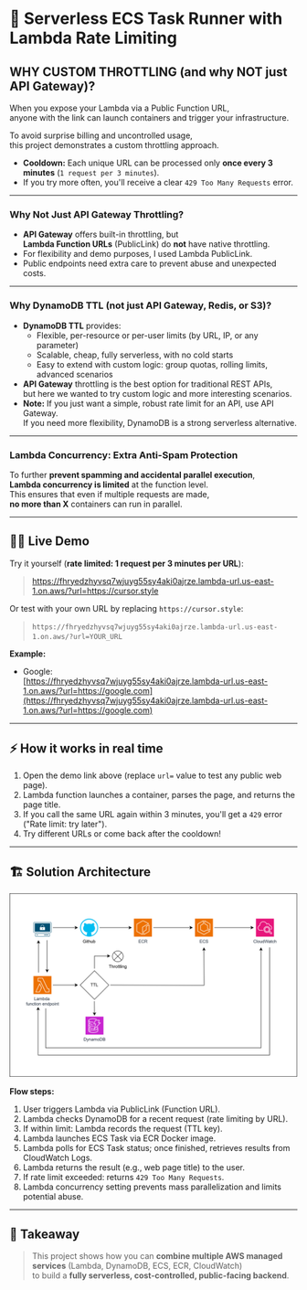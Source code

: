 # 🚀 Serverless ECS Task Runner with Lambda Rate Limiting

## WHY CUSTOM THROTTLING (and why NOT just API Gateway)?

When you expose your Lambda via a Public Function URL,  
anyone with the link can launch containers and trigger your infrastructure.

To avoid surprise billing and uncontrolled usage,  
this project demonstrates a custom throttling approach.

- **Cooldown:** Each unique URL can be processed only **once every 3 minutes** (`1 request per 3 minutes`).
- If you try more often, you'll receive a clear `429 Too Many Requests` error.

---

### Why Not Just API Gateway Throttling?

- **API Gateway** offers built-in throttling, but  
  **Lambda Function URLs** (PublicLink) do **not** have native throttling.
- For flexibility and demo purposes, I used Lambda PublicLink.
- Public endpoints need extra care to prevent abuse and unexpected costs.

---

### Why DynamoDB TTL (not just API Gateway, Redis, or S3)?

- **DynamoDB TTL** provides:
  - Flexible, per-resource or per-user limits (by URL, IP, or any parameter)
  - Scalable, cheap, fully serverless, with no cold starts
  - Easy to extend with custom logic: group quotas, rolling limits, advanced scenarios
- **API Gateway** throttling is the best option for traditional REST APIs,  
  but here we wanted to try custom logic and more interesting scenarios.
- **Note:** If you just want a simple, robust rate limit for an API, use API Gateway.  
  If you need more flexibility, DynamoDB is a strong serverless alternative.

---

### Lambda Concurrency: Extra Anti-Spam Protection

To further **prevent spamming and accidental parallel execution**,  
**Lambda concurrency is limited** at the function level.  
This ensures that even if multiple requests are made,  
**no more than X** containers can run in parallel.

---

## 🏃‍♂️ Live Demo

Try it yourself (**rate limited: 1 request per 3 minutes per URL**):

> https://fhryedzhyvsq7wjuyg55sy4aki0ajrze.lambda-url.us-east-1.on.aws/?url=https://cursor.style

Or test with your own URL by replacing `https://cursor.style`:

> `https://fhryedzhyvsq7wjuyg55sy4aki0ajrze.lambda-url.us-east-1.on.aws/?url=YOUR_URL`

**Example:**

- Google:  
  [https://fhryedzhyvsq7wjuyg55sy4aki0ajrze.lambda-url.us-east-1.on.aws/?url=https://google.com](https://fhryedzhyvsq7wjuyg55sy4aki0ajrze.lambda-url.us-east-1.on.aws/?url=https://google.com)

---

## ⚡️ How it works in real time

1. Open the demo link above (replace `url=` value to test any public web page).
2. Lambda function launches a container, parses the page, and returns the page title.
3. If you call the same URL again within 3 minutes, you'll get a `429` error ("Rate limit: try later").
4. Try different URLs or come back after the cooldown!

---

## 🏗️ Solution Architecture

![Architecture Diagram](assets/ecs-onetime-parser.png)

**Flow steps:**
1. User triggers Lambda via PublicLink (Function URL).
2. Lambda checks DynamoDB for a recent request (rate limiting by URL).
3. If within limit: Lambda records the request (TTL key).
4. Lambda launches ECS Task via ECR Docker image.
5. Lambda polls for ECS Task status; once finished, retrieves results from CloudWatch Logs.
6. Lambda returns the result (e.g., web page title) to the user.
7. If rate limit exceeded: returns `429 Too Many Requests`.
8. Lambda concurrency setting prevents mass parallelization and limits potential abuse.

---

## 📝 Takeaway

> This project shows how you can **combine multiple AWS managed services** (Lambda, DynamoDB, ECS, ECR, CloudWatch)  
> to build a **fully serverless, cost-controlled, public-facing backend**.  